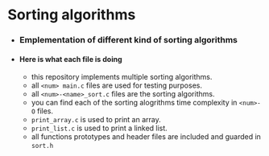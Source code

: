 # Sorting algorithms

- ### Emplementation of different kind of sorting algorithms

- #### Here is what each file is doing

  - this repository implements multiple sorting algorithms.
  - all `<num> main.c` files are used for testing purposes.
  - all `<num>-<name>_sort.c` files are the sorting algorithms.
  - you can find each of the sorting alogrithms time complexity in `<num>-O` files.
  - `print_array.c` is used to print an array.
  - `print_list.c` is used to print a linked list.
  - all functions prototypes and header files are included and guarded in `sort.h`
